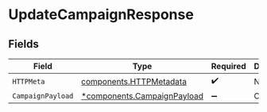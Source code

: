 # UpdateCampaignResponse


## Fields

| Field                                                                     | Type                                                                      | Required                                                                  | Description                                                               |
| ------------------------------------------------------------------------- | ------------------------------------------------------------------------- | ------------------------------------------------------------------------- | ------------------------------------------------------------------------- |
| `HTTPMeta`                                                                | [components.HTTPMetadata](../../models/components/httpmetadata.md)        | :heavy_check_mark:                                                        | N/A                                                                       |
| `CampaignPayload`                                                         | [*components.CampaignPayload](../../models/components/campaignpayload.md) | :heavy_minus_sign:                                                        | OK                                                                        |